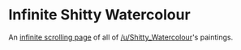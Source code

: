 # Infinite Shitty Watercolour

An [infinite scrolling page](http://shittywatercolour.onekb.net/) of all of [/u/Shitty_Watercolour](http://www.reddit.com/user/Shitty_Watercolour)'s paintings.
